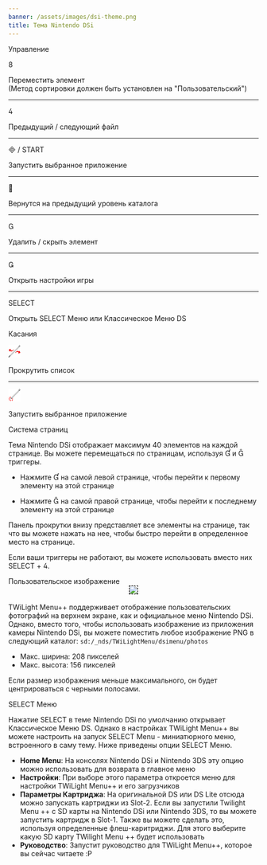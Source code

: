 ```yaml
---
banner: /assets/images/dsi-theme.png
title: Тема Nintendo DSi
---
```


<div id="button-controls" class="section-title">Управление</div>
<div class="section-body">
    <div class="button-action-group">
        <p class="button-action button">&#xE079;</p>
        <p class="button-action-text">Переместить элемент<br>(Метод сортировки должен быть установлен на "Пользовательский")</p>
    </div>
    <hr>
    <div class="button-action-group">
        <p class="button-action button">&#xE07E;</p>
        <p class="button-action-text">Предыдущий / следующий файл</p>
    </div>
    <hr>
    <div class="button-action-group">
        <p class="button-action"><span class="button">&#xE000; /</span> START</p>
        <p class="button-action-text">Запустить выбранное приложение</p>
    </div>
    <hr>
    <div class="button-action-group">
        <p class="button-action button">&#xE001;</p>
        <p class="button-action-text">Вернутся на предыдущий уровень каталога</p>
    </div>
    <hr>
    <div class="button-action-group">
        <p class="button-action button">&#xE002;</p>
        <p class="button-action-text">Удалить / скрыть элемент</p>
    </div>
    <hr>
    <div class="button-action-group">
        <p class="button-action button">&#xE003;</p>
        <p class="button-action-text">Открыть настройки игры</p>
    </div>
    <hr>
    <div class="button-action-group">
        <p class="button-action">SELECT</p>
        <p class="button-action-text">Открыть SELECT Меню или Классическое Меню DS</p>
    </div>
</div>

<div id="touch-controls" class="section-title">Касания</div>
<div class="section-body">
    <div class="button-action-group">
        <p class="button-action"><img src="/assets/images/left-right.png"></p>
        <p class="button-action-text">Прокрутить список</p>
    </div>
    <hr>
    <div class="button-action-group">
        <p class="button-action"><img src="/assets/images/tap.png"></p>
        <p class="button-action-text">Запустить выбранное приложение</p>
    </div>
    <!-- <hr>
    <div>
        <p>
            If the Sort Method is set to "Custom", you can drag the icon up to move it.
        </p>
    </div> -->
</div>

<div id="page-system" class="section-title">Система страниц</div>
<div class="section-body">
    <p>
        Тема Nintendo DSi отображает максимум 40 элементов на каждой странице. Вы можете перемещаться по страницам, используя &#xE004; и &#xE005; триггеры.
    </p>
    <ul>
        <li><p>Нажмите &#xE004; на самой левой странице, чтобы перейти к первому элементу на этой странице</p></li>
        <li><p>Нажмите &#xE005; на самой правой странице, чтобы перейти к последнему элементу на этой странице</p></li>
    </ul>
    <p>
        Панель прокрутки внизу представляет все элементы на странице, так что вы можете нажать на нее, чтобы быстро перейти в определенное место на странице.
    </p>
    <p>
        Если ваши триггеры не работают, вы можете использовать вместо них SELECT + &#xE07E;.
    </p>
</div>

<div id="custom-top-screen-image" class="section-title">Пользовательское изображение</div>
<div class="section-body">
    <div style="text-align: center;"><img style="border-color: black; border-width: 1px; border-style: dashed;" src="https://raw.githubusercontent.com/DS-Homebrew/TWiLightMenu/master/romsel_dsimenutheme/nitrofiles/languages/{{ page.collection }}/photo_default.png"></div>
    <p>TWiLight Menu++ поддерживает отображение пользовательских фотографий на верхнем экране, как и официальное меню Nintendo DSi. Однако, вместо того, чтобы использовать изображение из приложения камеры Nintendo DSi, вы можете поместить любое изображение PNG в следующий каталог: <code class="language-plaintext wrap">sd:/_nds/TWiLightMenu/dsimenu/photos</code></p>
    <ul>
        <li>Макс. ширина: 208 пикселей</li>
        <li>Макс. высота: 156 пикселей</li>
    </ul>
    <p>Если размер изображения меньше максимального, он будет центрироваться с черными полосами.</p>
</div>

<div id="select-menu" class="section-title">SELECT Меню</div>
<div class="section-body">
    <p>
        Нажатие SELECT в теме Nintendo DSi по умолчанию открывает Классическое Меню DS. Однако в настройках TWiLight Menu++ вы можете настроить на запуск SELECT Menu - миниатюрного меню, встроенного в саму тему. Ниже приведены опции SELECT Меню.
    </p>
    <ul>
        <li><strong>Home Menu</strong>: На консолях Nintendo DSi и Nintendo 3DS эту опцию можно использовать для возврата в главное меню</li>
        <li><strong>Настройки</strong>: При выборе этого параметра откроется меню для настройки TWiLight Menu++ и его загрузчиков</li>
        <li><strong>Параметры Картриджа</strong>: На оригинальной DS или DS Lite отсюда можно запускать картриджи из Slot-2. Если вы запустили Twilight Menu ++ с SD карты на Nintendo DSi или Nintendo 3DS, то вы можете запустить картридж в Slot-1. Также вы можете сделать это, используя определенные флеш-каритриджи. Для этого выберите какую SD карту TWilight Menu ++ будет использовать</li>
        <li><strong>Руководство</strong>: Запустит руководство для TWiLight Menu++, которое вы сейчас читаете :P</li>
    </ul>
</div>
